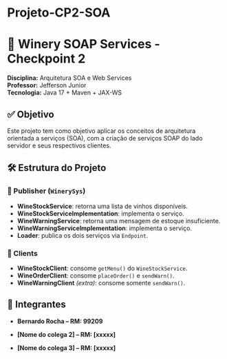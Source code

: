# Projeto-CP2-SOA

# 🍷 Winery SOAP Services - Checkpoint 2
**Disciplina:** Arquitetura SOA e Web Services  
**Professor:** Jefferson Junior  
**Tecnologia:** Java 17 + Maven + JAX-WS

## ✅ Objetivo
Este projeto tem como objetivo aplicar os conceitos de arquitetura orientada a serviços (SOA), com a criação de serviços SOAP do lado servidor e seus respectivos clientes.

## 🛠️ Estrutura do Projeto

### 🔹 Publisher (`WinerySys`)
- **WineStockService**: retorna uma lista de vinhos disponíveis.
- **WineStockServiceImplementation**: implementa o serviço.
- **WineWarningService**: retorna uma mensagem de estoque insuficiente.
- **WineWarningServiceImplementation**: implementa o serviço.
- **Loader**: publica os dois serviços via `Endpoint`.

### 🔹 Clients
- **WineStockClient**: consome `getMenu()` do `WineStockService`.
- **WineOrderClient**: consome `placeOrder()` e `sendWarn()`.
- **WineWarningClient** *(extra)*: consome somente `sendWarn()`.

## 👥 Integrantes

- **Bernardo Rocha – RM: 99209**

- **[Nome do colega 2] – RM: [xxxxx]**

- **[Nome do colega 3] – RM: [xxxxx]**
